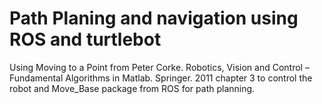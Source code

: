# Path Planing and navigation using ROS and turtlebot

Using Moving to a Point from Peter Corke. Robotics, Vision and Control – Fundamental Algorithms in
Matlab. Springer. 2011 chapter 3 to control the robot and Move_Base package from ROS for path planning.



